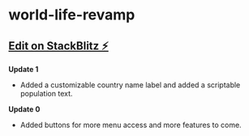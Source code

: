 # world-life-revamp

[Edit on StackBlitz ⚡️](https://stackblitz.com/edit/web-platform-qfbhcz)
--

**Update 1**
- Added a customizable country name label and added a scriptable population text.

**Update 0**
- Added buttons for more menu access and more features to come.